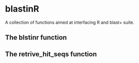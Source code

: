 # **blastinR**
A collection of functions aimed at interfacing R and blast+ suite. 

## **The blstinr function**

## **The retrive_hit_seqs function**
